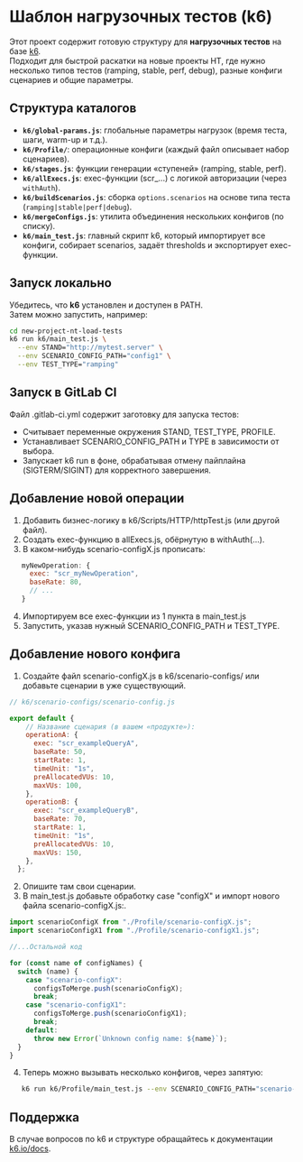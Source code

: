 # Шаблон нагрузочных тестов (k6)

Этот проект содержит готовую структуру для **нагрузочных тестов** на базе [k6](https://k6.io/).  
Подходит для быстрой раскатки на новые проекты НТ, где нужно несколько типов тестов (ramping, stable, perf, debug), разные конфиги сценариев и общие параметры.

## Структура каталогов

- **`k6/global-params.js`**: глобальные параметры нагрузок (время теста, шаги, warm-up и т.д.).
- **`k6/Profile/`**: операционные конфиги (каждый файл описывает набор сценариев).
- **`k6/stages.js`**: функции генерации «ступеней» (ramping, stable, perf).
- **`k6/allExecs.js`**: exec-функции (scr_...) с логикой авторизации (через `withAuth`).
- **`k6/buildScenarios.js`**: сборка `options.scenarios` на основе типа теста (`ramping|stable|perf|debug`).
- **`k6/mergeConfigs.js`**: утилита объединения нескольких конфигов (по списку).
- **`k6/main_test.js`**: главный скрипт k6, который импортирует все конфиги, собирает scenarios, задаёт thresholds и экспортирует exec-функции.

## Запуск локально

Убедитесь, что **k6** установлен и доступен в PATH.  
Затем можно запустить, например:

```bash
cd new-project-nt-load-tests
k6 run k6/main_test.js \
  --env STAND="http://mytest.server" \
  --env SCENARIO_CONFIG_PATH="config1" \
  --env TEST_TYPE="ramping"
```
## Запуск в GitLab CI
Файл .gitlab-ci.yml содержит заготовку для запуска тестов:
- Считывает переменные окружения STAND, TEST_TYPE, PROFILE.
- Устанавливает SCENARIO_CONFIG_PATH и TYPE в зависимости от выбора.
- Запускает k6 run в фоне, обрабатывая отмену пайплайна (SIGTERM/SIGINT) для корректного завершения.

## Добавление новой операции

1. Добавить бизнес-логику в k6/Scripts/HTTP/httpTest.js (или другой файл).
2. Создать exec-функцию в allExecs.js, обёрнутую в withAuth(...).
3. В каком-нибудь scenario-configX.js прописать:
```js
   myNewOperation: {
     exec: "scr_myNewOperation",
     baseRate: 80,
     // ...
   }
```   
4. Импортируем все exec-функции из 1 пункта в main_test.js
5. Запустить, указав нужный SCENARIO_CONFIG_PATH и TEST_TYPE.

## Добавление нового конфига

1. Создайте файл scenario-configX.js в k6/scenario-configs/ или добавьте сценарии в уже существующий.
```js
// k6/scenario-configs/scenario-config.js

export default {
    // Название сценария (в вашем «продукте»):
    operationA: {
      exec: "scr_exampleQueryA",
      baseRate: 50,
      startRate: 1,
      timeUnit: "1s",
      preAllocatedVUs: 10,
      maxVUs: 100,
    },
    operationB: {
      exec: "scr_exampleQueryB",
      baseRate: 70,
      startRate: 1,
      timeUnit: "1s",
      preAllocatedVUs: 10,
      maxVUs: 150,
    },
  };
```

2. Опишите там свои сценарии.
3. В main_test.js добавьте обработку case "configX" и импорт нового файла scenario-configX.js:.
```js
import scenarioConfigX from "./Profile/scenario-configX.js";
import scenarioConfigX1 from "./Profile/scenario-configX1.js";

//...Остальной код

for (const name of configNames) {
  switch (name) {
    case "scenario-configX":
      configsToMerge.push(scenarioConfigX);
      break;
    case "scenario-configX1":
      configsToMerge.push(scenarioConfigX1);
      break;  
    default:
      throw new Error(`Unknown config name: ${name}`);
  }
}
```



4. Теперь можно вызывать несколько конфигов, через запятую:
```bash  
   k6 run k6/Profile/main_test.js --env SCENARIO_CONFIG_PATH="scenario-configX,scenario-configX1"
``` 

## Поддержка

В случае вопросов по k6 и структуре обращайтесь к документации [k6.io/docs](https://k6.io/docs).
```